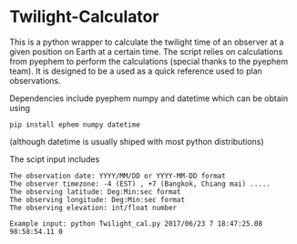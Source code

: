 # Twilight-Calculator


This is a python wrapper to calculate the twilight time of an observer at a given position on Earth at a certain time. The script relies on calculations from pyephem to perform the calculations (special thanks to the pyephem team). It is designed to be a used as a quick reference used to plan observations. 

Dependencies include  pyephem numpy and datetime which can be obtain using
	
	pip install ephem numpy datetime
	
(although datetime is usually shiped with most python distributions)

The scipt input includes
	
	The observation date: YYYY/MM/DD or YYYY-MM-DD format
	The observer timezone: -4 (EST) , +7 (Bangkok, Chiang mai) .....
	The observing latitude: Deg:Min:sec format
	The observing longitude: Deg:Min:sec format
	The observing elevation: int/float number
	
	Example input: python Twilight_cal.py 2017/06/23 7 18:47:25.08  98:58:54.11 0


